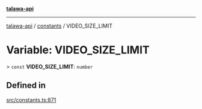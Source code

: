 [**talawa-api**](../../README.md)

***

[talawa-api](../../modules.md) / [constants](../README.md) / VIDEO\_SIZE\_LIMIT

# Variable: VIDEO\_SIZE\_LIMIT

\> `const` **VIDEO\_SIZE\_LIMIT**: `number`

## Defined in

[src/constants.ts:871](https://github.com/PalisadoesFoundation/talawa-api/blob/832d310bae30bd8cb45fb1b44f62dd776dccc52f/src/constants.ts#L871)
